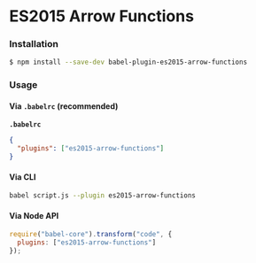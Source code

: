 # ES2015 Arrow Functions

### Installation

```sh
$ npm install --save-dev babel-plugin-es2015-arrow-functions
```

### Usage

#### Via `.babelrc` (recommended)

**`.babelrc`**

```json
{
  "plugins": ["es2015-arrow-functions"]
}
```

#### Via CLI

```sh
babel script.js --plugin es2015-arrow-functions
```

#### Via Node API

```js
require("babel-core").transform("code", {
  plugins: ["es2015-arrow-functions"]
});
```

